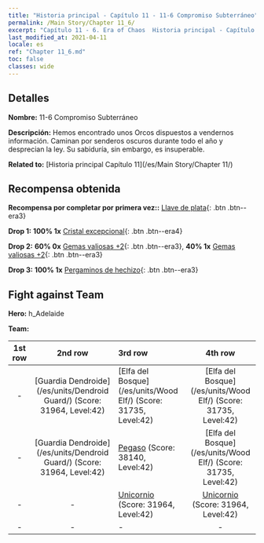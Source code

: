 ```yaml
---
title: "Historia principal - Capítulo 11 - 11-6 Compromiso Subterráneo"
permalink: /Main Story/Chapter 11_6/
excerpt: "Capítulo 11 - 6. Era of Chaos  Historia principal - Capítulo 11_6. 11-6 Compromiso Subterráneo"
last_modified_at: 2021-04-11
locale: es
ref: "Chapter 11_6.md"
toc: false
classes: wide
---
```


## Detalles

 **Nombre:** 11-6 Compromiso Subterráneo

 **Descripción:** Hemos encontrado unos Orcos dispuestos a vendernos información. Caminan por senderos oscuros durante todo el año y desprecian la ley. Su sabiduría, sin embargo, es insuperable.

 **Related to:** [Historia principal Capítulo 11](/es/Main Story/Chapter 11/)

## Recompensa obtenida

 **Recompensa por completar por primera vez::** [Llave de plata](/es/Items/con_693/){: .btn .btn--era3}

 **Drop 1:** **100% 1x** [Cristal excepcional](/es/Items/mat_38/){: .btn .btn--era4}

 **Drop 2:** **60% 0x** [Gemas valiosas +2](/es/Items/mat_30/){: .btn .btn--era3}, **40% 1x** [Gemas valiosas +2](/es/Items/mat_30/){: .btn .btn--era3}

 **Drop 3:** **100% 1x** [Pergaminos de hechizo](/es/Items/con_694/){: .btn .btn--era3}


## Fight against Team
 **Hero:** h_Adelaide

 **Team:**


  | 1st row | 2nd row | 3rd row | 4th row |
  |:----:|:----:|:----|:----:|
  | - | [Guardia Dendroide](/es/units/Dendroid Guard/) (Score: 31964, Level:42)  | [Elfa del Bosque](/es/units/Wood Elf/) (Score: 31735, Level:42)  | [Elfa del Bosque](/es/units/Wood Elf/) (Score: 31735, Level:42)  |
  | - | [Guardia Dendroide](/es/units/Dendroid Guard/) (Score: 31964, Level:42)  | [Pegaso](/es/units/Pegasus/) (Score: 38140, Level:42)  | [Elfa del Bosque](/es/units/Wood Elf/) (Score: 31735, Level:42)  |
  | - | - | [Unicornio](/es/units/Unicorn/) (Score: 31964, Level:42)  | [Unicornio](/es/units/Unicorn/) (Score: 31964, Level:42)  |
  | - | - | - | - |



